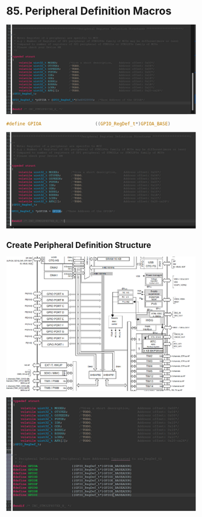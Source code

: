 # 85. Peripheral Definition Macros



![01](https://github.com/knightsummon/Mastering-Microcontroller-and-Embedded-Driver-Development/blob/main/21.%20Structuring%20Peripheral%20Registers/85.%20Peripheral%20Definition%20Macros.assets/01.jpg)

```c
#define GPIOA                    ((GPIO_RegDef_t*)GPIOA_BASE)
```

![02](https://github.com/knightsummon/Mastering-Microcontroller-and-Embedded-Driver-Development/blob/main/21.%20Structuring%20Peripheral%20Registers/85.%20Peripheral%20Definition%20Macros.assets/02.jpg)

## Create Peripheral Definition Structure

![03](https://github.com/knightsummon/Mastering-Microcontroller-and-Embedded-Driver-Development/blob/main/21.%20Structuring%20Peripheral%20Registers/85.%20Peripheral%20Definition%20Macros.assets/03.jpg)

![04](https://github.com/knightsummon/Mastering-Microcontroller-and-Embedded-Driver-Development/blob/main/21.%20Structuring%20Peripheral%20Registers/85.%20Peripheral%20Definition%20Macros.assets/04.jpg)
